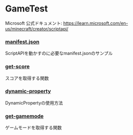 # GameTest
Microsoft 公式ドキュメント: https://learn.microsoft.com/en-us/minecraft/creator/scriptapi/

### [manifest.json](./manifest.md)
ScriptAPIを動かすのに必要なmanifest.jsonのサンプル

### [get-score](./get-score.md)
スコアを取得する関数

### [dynamic-property](./dynamic-property.md)
DynamicPropertyの使用方法

### [get-gamemode](./get-gamemode.md)
ゲームモードを取得する関数
